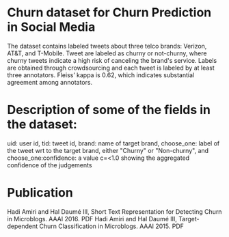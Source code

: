 # Churn dataset for Churn Prediction in Social Media

The dataset contains labeled tweets about three telco brands: Verizon, AT&T, and T-Mobile. Tweet are labeled as churny or not-churny, where churny tweets indicate a high risk of canceling the brand's service. Labels are obtained through crowdsourcing and each tweet is labeled by at least three annotators. Fleiss’ kappa is 0.62, which indicates substantial agreement among annotators. 

# Description of some of the fields in the dataset:

uid: user id,
tid: tweet id,
brand: name of target brand,
choose_one: label of the tweet wrt to the target brand, either "Churny" or "Non-churny", and
choose_one:confidence: a value c=<1.0 showing the aggregated confidence of the judgements

 
# Publication
Hadi Amiri and Hal Daumé III, Short Text Representation for Detecting Churn in Microblogs. AAAI 2016. PDF
Hadi Amiri and Hal Daumé III, Target-dependent Churn Classification in Microblogs. AAAI 2015. PDF
